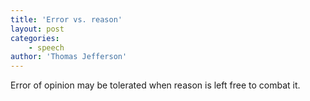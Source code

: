 ```yaml
---
title: 'Error vs. reason'
layout: post
categories:
    - speech
author: 'Thomas Jefferson'
---
```


Error of opinion may be tolerated when reason is left free to combat it.